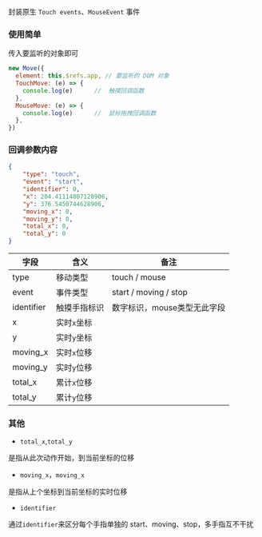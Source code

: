 封装原生 `Touch events`、`MouseEvent` 事件

### 使用简单
传入要监听的对象即可

```javascript
new Move({
  element: this.$refs.app, // 要监听的 DOM 对象
  TouchMove: (e) => {
    console.log(e)      //  触摸回调函数
  },
  MouseMove: (e) => {
    console.log(e)      //  鼠标拖拽回调函数
  },
})
```
### 回调参数内容
```json
{
    "type": "touch",
    "event": "start",
    "identifier": 0,
    "x": 204.41114807128906,
    "y": 376.5450744628906,
    "moving_x": 0,
    "moving_y": 0,
    "total_x": 0,
    "total_y": 0
}
```

| 字段         | 含义      | 备注                    |
|------------|---------|-----------------------|
| type       | 移动类型    | touch / mouse         |   
| event      | 事件类型    | start / moving / stop |
| identifier | 触摸手指标识  | 数字标识，mouse类型无此字段      |
| x          | 实时`x`坐标 |                       |
| y          | 实时`y`坐标 |                       |
| moving_x   | 实时`x`位移 |                       |
| moving_y   | 实时`y`位移 |                       |
| total_x    | 累计`x`位移 |                       |
| total_y    | 累计`y`位移 |                       |

### 其他
* `total_x`,`total_y`

是指从此次动作开始，到当前坐标的位移
* `moving_x`，`moving_x`

是指从上个坐标到当前坐标的实时位移
* `identifier`

通过`identifier`来区分每个手指单独的 start、moving、stop，多手指互不干扰
